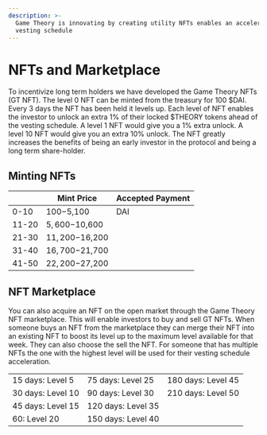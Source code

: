 ```yaml
---
description: >-
  Game Theory is innovating by creating utility NFTs enables an accelerated
  vesting schedule
---
```


# NFTs and Marketplace

To incentivize long term holders we have developed the Game Theory NFTs (GT NFT). The level 0 NFT can be minted from the treasury for 100  $DAI. Every 3 days the NFT has been held it levels up. Each level of NFT enables the investor to unlock an extra 1% of their locked $THEORY tokens ahead of the vesting schedule. A level 1 NFT would give you a 1% extra unlock. A level 10 NFT would give you an extra 10% unlock. The NFT greatly increases the benefits of being an early investor in the protocol and being a long term share-holder.

## Minting NFTs

|       | Mint Price      | Accepted Payment |
| ----- | --------------- | ---------------- |
| 0-10  | $100-$5,100     | DAI              |
| 11-20 | $5,600-$10,600  |                  |
| 21-30 | $11,200-$16,200 |                  |
| 31-40 | $16,700-$21,700 |                  |
| 41-50 | $22,200-$27,200 |                  |

## NFT Marketplace

You can also acquire an NFT on the open market through the Game Theory NFT marketplace. This will enable investors to buy and sell GT NFTs. When someone buys an NFT from the marketplace they can merge their NFT into an existing NFT to boost its level up to the maximum level available for that week. They can also choose the sell the NFT. For someone that has multiple NFTs the one with the highest level will be used for their vesting schedule acceleration. &#x20;

|                   |                    |                    |
| ----------------- | ------------------ | ------------------ |
| 15 days: Level 5  | 75 days: Level 25  | 180 days: Level 45 |
| 30 days: Level 10 | 90 days: Level 30  | 210 days: Level 50 |
| 45 days: Level 15 | 120 days: Level 35 |                    |
| 60: Level 20      | 150 days: Level 40 |                    |


